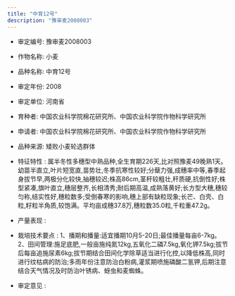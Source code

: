 ```yaml
---
title: "中育12号"
description: "豫审麦2008003"
---
```

* 审定编号:  豫审麦2008003

*  作物名称:  小麦

*  品种名称:  中育12号

*  审定年份:  2008

*  审定单位:  河南省

* 育种者:  中国农业科学院棉花研究所、中国农业科学院作物科学研究所

*  申请者:  中国农业科学院棉花研究所、中国农业科学院作物科学研究所

*  品种来源:  矮败小麦轮选群体

*  特征特性 : 
属半冬性多穗型中熟品种,全生育期226天,比对照豫麦49晚熟1天。幼苗半直立,叶片短宽直,苗势壮,冬季抗寒性较好;分蘖力强,成穗率中等,春季起身拔节早,两极分化较快,抽穗较迟;株高86cm,茎秆较粗壮,秆质硬,抗倒性好;株型紧凑,旗叶直立,穗层整齐,长相清秀;耐后期高温,成熟落黄好;长方型大穗,穗较匀称,结实性好,穗粒数多;受倒春寒的影响,穗上部有缺粒现象;长芒、白壳、白粒,籽粒半角质,较饱满。平均亩成穗37.8万,穗粒数35.0粒,千粒重47.2g。
 
*  产量表现 : 


*  栽培技术要点 : 
1、播期和播量:适宜播期10月5-20日;最佳播量每亩6-7kg。2、田间管理:施足底肥,一般亩施纯氮12kg,五氧化二磷7.5kg,氧化钾7.5kg;拔节后每亩追施尿素6kg;拔节期结合田间化学除草适当进行化控,以降低株高,同时进行纹枯病的防治;多雨年份注意防治白粉病,灌浆期喷施磷酸二氢钾,后期注意结合天气情况及时防治叶锈病、蚜虫和麦蜘蛛。

*  审定意见 : 

